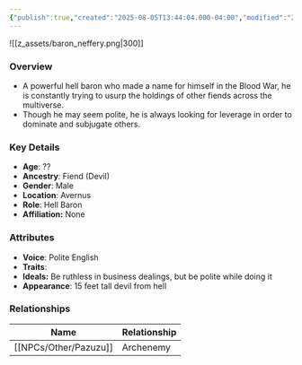 ```yaml
---
{"publish":true,"created":"2025-08-05T13:44:04.000-04:00","modified":"2025-08-14T15:17:44.000-04:00","published":"2025-08-14T15:17:44.000-04:00","cssclasses":"","Age":"??","Ancestry":["Fiend (Devil)"],"Gender":"Male","Location":["Avernus"],"Role":["Hell Baron"],"Affiliation":["None"],"Appearances":["[[24 The Hellnight Soirée]]"]}
---
```



![[z_assets/baron_neffery.png|300]]

### Overview
- A powerful hell baron who made a name for himself in the Blood War, he is constantly trying to usurp the holdings of other fiends across the multiverse.
- Though he may seem polite, he is always looking for leverage in order to dominate and subjugate others.

### Key Details
- **Age**: ??
- **Ancestry**: Fiend (Devil)
- **Gender**: Male
- **Location**: Avernus
- **Role**: Hell Baron
- **Affiliation:** None

### Attributes
- **Voice**: Polite English
- **Traits**: 
- **Ideals:** Be ruthless in business dealings, but be polite while doing it
- **Appearance**: 15 feet tall devil from hell

### Relationships

| Name       | Relationship |
| ---------- | ------------ |
| [[NPCs/Other/Pazuzu]] | Archenemy    |

